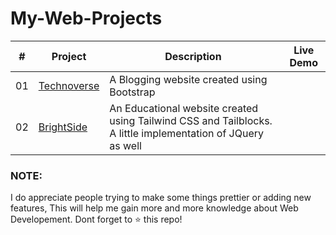 # My-Web-Projects
| # | Project | Description | Live Demo |
| --- | --- | --- | --- |
| 01 | [Technoverse](https://github.com/Hira-Amir/My-Web-Projects/tree/main/Technoverse) | A Blogging website created using Bootstrap | |
| 02 | [BrightSide](https://github.com/Hira-Amir/My-Web-Projects/tree/main/BrightSide) | An Educational website created using Tailwind CSS and Tailblocks. A little implementation of JQuery as well | |

### NOTE: 
I do appreciate people trying to make some things prettier or adding new features, This will help me gain more and more knowledge about Web Developement. Dont forget to ⭐ this repo! 
